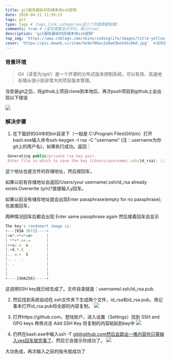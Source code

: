 ```yaml
---
title: git服务器如何存储本地ssh密钥
date: 2020-04-21 11:59:13
tags: git
type: tags #（tags,link,categories这三个页面需要配置）
comments: true # (是否需要显示评论，默认true)
description: 'git服务器如何存储本地ssh密钥'
top_img: 'https://www.cnblogs.com/skins/codinglife/images/title-yellow.png' #设置顶部图
cover: 'https://pic.downk.cc/item/5e9e786ac2a9a83be545c86d.jpg'  #缩略图
---
```


### 背景环境
> Git（读音为/gɪt/）是一个开源的分布式版本控制系统，可以有效、高速地处理从很小到非常大的项目版本管理。

当安装git之后，将github上项目clone到本地后，再次push项目到github上会出现以下错误

![](https://pic.downk.cc/item/5e9e730ac2a9a83be541efe0.png)

### 解决步骤
1. 在下载好的Git中的bin目录下（一般是 C:\Program Files\Git\bin）打开bash.exe输入命令ssh-keygen -t rsa -C "username" (注：username为你git上的用户名)，如果执行成功。返回：
```javaScript
 Generating public/private rsa key pair.
 Enter file in which to save the key (/Users/username/.ssh/id_rsa): //这里的username是电脑上的用户名，
```

这个地址也是文件的存储地址，然后按回车，

如果以前有存储地址会返回/Users/your username/.ssh/id_rsa already exists.Overwrite (y/n)?直接输入y回车。

如果以前没有储存地址就会出现Enter passphrase(empty for no passphrase);也直接回车，

两种情况回车后都会出现 Enter same passphrase again 然后接着回车会显示
```javaScript
The key's randomart image is:
+---[RSA 3072]----+
|+o*.+*=*=o+      |
| **+*.o+.=       |
|++o/.o  o .      |
|.+X.*.E  .       |
|.. o.+  S        |
|.. .  .          |
|. .              |
|                 |
|                 |
+----[SHA256]-----+
```

这说明SSH key就已经生成了。文件目录就是：username/.ssh/id_rsa.pub.

2. 然后找到系统自动在.ssh文件夹下生成两个文件，id_rsa和id_rsa.pub，用记事本打开id_rsa.pub将全部的内容复制。
![](https://pic.downk.cc/item/5e9e76f0c2a9a83be5449c24.png)

3. 打开https://github.com，登陆账户，进入设置（Settings）找到 SSH and GPG keys  再带点击 Add SSH Key 将复制的内容粘贴到key中
![](https://pic.downk.cc/item/5e9e772dc2a9a83be544c1e6.png)
4. 仍然在bash.exe中输入ssh -T git@github.com然后会跳出一堆内容你只需输入yes回车就完事了，然后它会提示你成功了。
![](https://pic.downk.cc/item/5e9e7768c2a9a83be544e6f6.png)

大功告成，再次输入之前的指令就成功了
